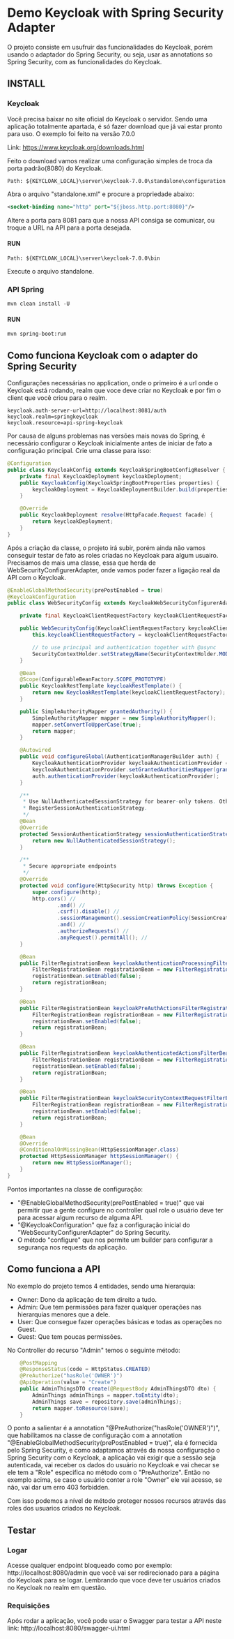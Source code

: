 # Demo Keycloak with Spring Security Adapter
O projeto consiste em usufruir das funcionalidades do Keycloak, porém
usando o adaptador do Spring Security, ou seja, usar as annotations
so Spring Security, com as funcionalidades do Keycloak.

## INSTALL

### Keycloak
Você precisa baixar no site oficial do Keycloak o servidor. Sendo
uma aplicação totalmente apartada, é só fazer download que já vai estar
pronto para uso. O exemplo foi feito na versão 7.0.0

Link: https://www.keycloak.org/downloads.html

Feito o download vamos realizar uma configuração simples de troca
da porta padrão(8080) do Keycloak.

```path
Path: ${KEYCLOAK_LOCAL}\server\keycloak-7.0.0\standalone\configuration
```

Abra o arquivo "standalone.xml" e procure a propriedade abaixo:

```xml
<socket-binding name="http" port="${jboss.http.port:8080}"/>
 ```

Altere a porta para 8081 para que a nossa API consiga se comunicar,
ou troque a URL na API para a porta desejada.

#### RUN

```path
Path: ${KEYCLOAK_LOCAL}\server\keycloak-7.0.0\bin
```

Execute o arquivo standalone.


### API Spring
```shell
mvn clean install -U
```
 

#### RUN

```shell
mvn spring-boot:run
```

## Como funciona Keycloak com o adapter do Spring Security
Configurações necessárias no application, onde o primeiro é a url
onde o Keycloak está rodando, realm que voce deve criar no Keycloak
e por fim o client que você criou para o realm.

```properties
keycloak.auth-server-url=http://localhost:8081/auth
keycloak.realm=springkeycloak
keycloak.resource=api-spring-keycloak
```

Por causa de alguns problemas nas versões mais novas do Spring, é 
necessário configurar o Keycloak inicialmente antes de iniciar
de fato a configuração principal. Crie uma classe para isso:
```java
@Configuration
public class KeycloakConfig extends KeycloakSpringBootConfigResolver {
    private final KeycloakDeployment keycloakDeployment;
    public KeycloakConfig(KeycloakSpringBootProperties properties) {
        keycloakDeployment = KeycloakDeploymentBuilder.build(properties);
    }

    @Override
    public KeycloakDeployment resolve(HttpFacade.Request facade) {
        return keycloakDeployment;
    }
}
```
Após a criação da classe, o projeto irá subir, porém ainda não vamos
conseguir testar de fato as roles criadas no Keycloak para algum usuairo.
Precisamos de mais uma classe, essa que herda de WebSecurityConfigurerAdapter,
onde vamos poder fazer a ligação real da API com o Keycloak.

```java
@EnableGlobalMethodSecurity(prePostEnabled = true)
@KeycloakConfiguration
public class WebSecurityConfig extends KeycloakWebSecurityConfigurerAdapter {

    private final KeycloakClientRequestFactory keycloakClientRequestFactory;

    public WebSecurityConfig(KeycloakClientRequestFactory keycloakClientRequestFactory) {
        this.keycloakClientRequestFactory = keycloakClientRequestFactory;

        // to use principal and authentication together with @async
        SecurityContextHolder.setStrategyName(SecurityContextHolder.MODE_INHERITABLETHREADLOCAL);
    }

    @Bean
    @Scope(ConfigurableBeanFactory.SCOPE_PROTOTYPE)
    public KeycloakRestTemplate keycloakRestTemplate() {
        return new KeycloakRestTemplate(keycloakClientRequestFactory);
    }

    public SimpleAuthorityMapper grantedAuthority() {
        SimpleAuthorityMapper mapper = new SimpleAuthorityMapper();
        mapper.setConvertToUpperCase(true);
        return mapper;
    }

    @Autowired
    public void configureGlobal(AuthenticationManagerBuilder auth) {
        KeycloakAuthenticationProvider keycloakAuthenticationProvider = keycloakAuthenticationProvider();
        keycloakAuthenticationProvider.setGrantedAuthoritiesMapper(grantedAuthority());
        auth.authenticationProvider(keycloakAuthenticationProvider);
    }

    /**
     * Use NullAuthenticatedSessionStrategy for bearer-only tokens. Otherwise, use
     * RegisterSessionAuthenticationStrategy.
     */
    @Bean
    @Override
    protected SessionAuthenticationStrategy sessionAuthenticationStrategy() {
        return new NullAuthenticatedSessionStrategy();
    }

    /**
     * Secure appropriate endpoints
     */
    @Override
    protected void configure(HttpSecurity http) throws Exception {
        super.configure(http);
        http.cors() //
                .and() //
                .csrf().disable() //
                .sessionManagement().sessionCreationPolicy(SessionCreationPolicy.NEVER) //
                .and() //
                .authorizeRequests() //
                .anyRequest().permitAll(); //
    }

    @Bean
    public FilterRegistrationBean keycloakAuthenticationProcessingFilterRegistrationBean(KeycloakAuthenticationProcessingFilter filter) {
        FilterRegistrationBean registrationBean = new FilterRegistrationBean(filter);
        registrationBean.setEnabled(false);
        return registrationBean;
    }

    @Bean
    public FilterRegistrationBean keycloakPreAuthActionsFilterRegistrationBean(KeycloakPreAuthActionsFilter filter) {
        FilterRegistrationBean registrationBean = new FilterRegistrationBean(filter);
        registrationBean.setEnabled(false);
        return registrationBean;
    }

    @Bean
    public FilterRegistrationBean keycloakAuthenticatedActionsFilterBean(KeycloakAuthenticatedActionsFilter filter) {
        FilterRegistrationBean registrationBean = new FilterRegistrationBean(filter);
        registrationBean.setEnabled(false);
        return registrationBean;
    }

    @Bean
    public FilterRegistrationBean keycloakSecurityContextRequestFilterBean(KeycloakSecurityContextRequestFilter filter) {
        FilterRegistrationBean registrationBean = new FilterRegistrationBean(filter);
        registrationBean.setEnabled(false);
        return registrationBean;
    }

    @Bean
    @Override
    @ConditionalOnMissingBean(HttpSessionManager.class)
    protected HttpSessionManager httpSessionManager() {
        return new HttpSessionManager();
    }
}
```

Pontos importantes na classe de configuração:
- "@EnableGlobalMethodSecurity(prePostEnabled = true)" que vai permitir
que a gente configure no controller qual role o usuário deve ter
para acessar algum recurso de alguma API.
- "@KeycloakConfiguration" que faz a configuração inicial do 
"WebSecurityConfigurerAdapter" do Spring Security.
- O método "configure" que nos permite um builder para configurar
a segurança nos requests da aplicação.


## Como funciona a API
No exemplo do projeto temos 4 entidades, sendo uma hierarquia:
- Owner: Dono da aplicação de tem direito a tudo.
- Admin: Que tem permissões para fazer qualquer operações nas hierarquias menores que a dele.
- User: Que consegue fazer operações básicas e todas as operações no Guest.
- Guest: Que tem poucas permissões.

No Controller do recurso "Admin" temos o seguinte método:

``` java
    @PostMapping
    @ResponseStatus(code = HttpStatus.CREATED)
    @PreAuthorize("hasRole('OWNER')")
    @ApiOperation(value = "Create")
    public AdminThingsDTO create(@RequestBody AdminThingsDTO dto) {
        AdminThings adminThings = mapper.toEntity(dto);
        AdminThings save = repository.save(adminThings);
        return mapper.toResource(save);
    }
```

O ponto a salientar é a annotation "@PreAuthorize("hasRole('OWNER')")",
que habilitamos na classe de configuração com a annotation
"@EnableGlobalMethodSecurity(prePostEnabled = true)", ela é fornecida
pelo Spring Security, e como adaptamos através da nossa configuração
o Spring Security com o Keycloak, a aplicação vai exigir que a sessão
seja autenticada, vai receber os dados do usuário no Keycloak e vai
checar se ele tem a "Role" especifica no método com o "PreAuthorize".
Então no exemplo acima, se caso o usuário conter a role "Owner" ele vai
acesso, se não, vai dar um erro 403 forbidden.

Com isso podemos a nível de método proteger nossos recursos através
das roles dos usuarios criados no Keycloak.

## Testar


### Logar
Acesse qualquer endpoint bloqueado como por exemplo:
http://localhost:8080/admin que você vai ser redirecionado
para a página do Keycloak para se logar. Lembrando que voce deve ter
usuários criados no Keycloak no realm em questão.

### Requisições
Após rodar a aplicação, você pode usar o Swagger para testar
a API neste link: http://localhost:8080/swagger-ui.html
